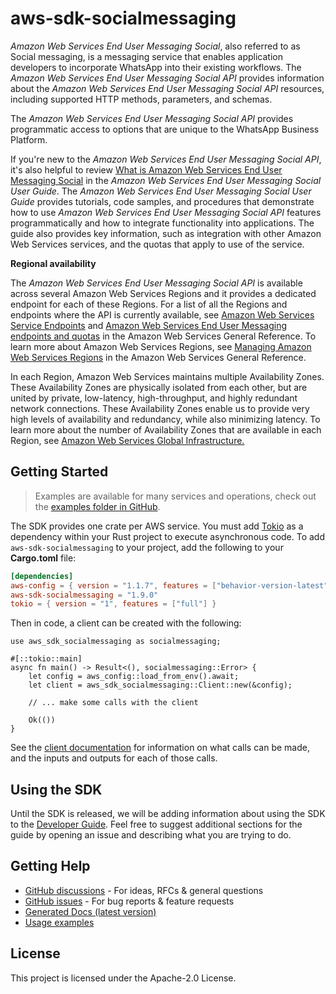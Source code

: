 # aws-sdk-socialmessaging

_Amazon Web Services End User Messaging Social_, also referred to as Social messaging, is a messaging service that enables application developers to incorporate WhatsApp into their existing workflows. The _Amazon Web Services End User Messaging Social API_ provides information about the _Amazon Web Services End User Messaging Social API_ resources, including supported HTTP methods, parameters, and schemas.

The _Amazon Web Services End User Messaging Social API_ provides programmatic access to options that are unique to the WhatsApp Business Platform.

If you're new to the _Amazon Web Services End User Messaging Social API_, it's also helpful to review [What is Amazon Web Services End User Messaging Social](https://docs.aws.amazon.com/sms-voice/latest/userguide/what-is-service.html) in the _Amazon Web Services End User Messaging Social User Guide_. The _Amazon Web Services End User Messaging Social User Guide_ provides tutorials, code samples, and procedures that demonstrate how to use _Amazon Web Services End User Messaging Social API_ features programmatically and how to integrate functionality into applications. The guide also provides key information, such as integration with other Amazon Web Services services, and the quotas that apply to use of the service.

__Regional availability__

The _Amazon Web Services End User Messaging Social API_ is available across several Amazon Web Services Regions and it provides a dedicated endpoint for each of these Regions. For a list of all the Regions and endpoints where the API is currently available, see [Amazon Web Services Service Endpoints](https://docs.aws.amazon.com/general/latest/gr/rande.html#pinpoint_region) and [Amazon Web Services End User Messaging endpoints and quotas](https://docs.aws.amazon.com/general/latest/gr/end-user-messaging.html) in the Amazon Web Services General Reference. To learn more about Amazon Web Services Regions, see [Managing Amazon Web Services Regions](https://docs.aws.amazon.com/general/latest/gr/rande-manage.html) in the Amazon Web Services General Reference.

In each Region, Amazon Web Services maintains multiple Availability Zones. These Availability Zones are physically isolated from each other, but are united by private, low-latency, high-throughput, and highly redundant network connections. These Availability Zones enable us to provide very high levels of availability and redundancy, while also minimizing latency. To learn more about the number of Availability Zones that are available in each Region, see [Amazon Web Services Global Infrastructure.](https://aws.amazon.com/about-aws/global-infrastructure/)

## Getting Started

> Examples are available for many services and operations, check out the
> [examples folder in GitHub](https://github.com/awslabs/aws-sdk-rust/tree/main/examples).

The SDK provides one crate per AWS service. You must add [Tokio](https://crates.io/crates/tokio)
as a dependency within your Rust project to execute asynchronous code. To add `aws-sdk-socialmessaging` to
your project, add the following to your **Cargo.toml** file:

```toml
[dependencies]
aws-config = { version = "1.1.7", features = ["behavior-version-latest"] }
aws-sdk-socialmessaging = "1.9.0"
tokio = { version = "1", features = ["full"] }
```

Then in code, a client can be created with the following:

```rust,no_run
use aws_sdk_socialmessaging as socialmessaging;

#[::tokio::main]
async fn main() -> Result<(), socialmessaging::Error> {
    let config = aws_config::load_from_env().await;
    let client = aws_sdk_socialmessaging::Client::new(&config);

    // ... make some calls with the client

    Ok(())
}
```

See the [client documentation](https://docs.rs/aws-sdk-socialmessaging/latest/aws_sdk_socialmessaging/client/struct.Client.html)
for information on what calls can be made, and the inputs and outputs for each of those calls.

## Using the SDK

Until the SDK is released, we will be adding information about using the SDK to the
[Developer Guide](https://docs.aws.amazon.com/sdk-for-rust/latest/dg/welcome.html). Feel free to suggest
additional sections for the guide by opening an issue and describing what you are trying to do.

## Getting Help

* [GitHub discussions](https://github.com/awslabs/aws-sdk-rust/discussions) - For ideas, RFCs & general questions
* [GitHub issues](https://github.com/awslabs/aws-sdk-rust/issues/new/choose) - For bug reports & feature requests
* [Generated Docs (latest version)](https://awslabs.github.io/aws-sdk-rust/)
* [Usage examples](https://github.com/awslabs/aws-sdk-rust/tree/main/examples)

## License

This project is licensed under the Apache-2.0 License.

